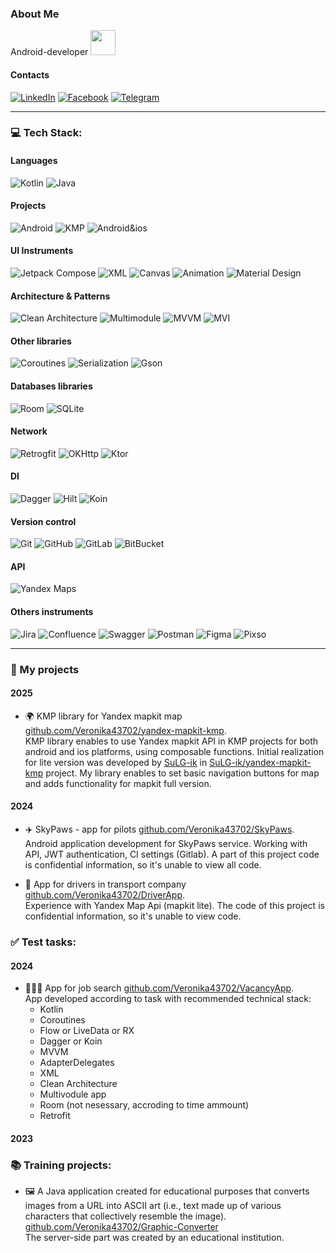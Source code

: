  ### About Me
Android-developer
<img src="https://i.giphy.com/media/v1.Y2lkPTc5MGI3NjExcHo2dXBzbThmMnd0cTR1Zm1uMm04amUxYWJxOGY2YTNldjVxY2tzdyZlcD12MV9pbnRlcm5hbF9naWZfYnlfaWQmY3Q9Zw/LHZyixOnHwDDy/giphy.gif" width="40">

#### Contacts
[![LinkedIn](https://img.shields.io/badge/-LinkedIn-blue?style=flat-square&logo=Linkedin&logoColor=white)](https://www.linkedin.com/in/veronika-firsova-624069383) 
[![Facebook](https://img.shields.io/badge/-Facebook-0866FF?style=flat-square&logo=Facebook&logoColor=white)](https://www.facebook.com/veronika43702)
[![Telegram](https://img.shields.io/badge/Telegram-blue?logo=telegram&logoColor=white)](https://t.me/nika43702) 

---
### 💻 Tech Stack:
#### Languages
![Kotlin](https://img.shields.io/badge/kotlin-7F52FF?style=for-the-badge&logo=kotlin&logoColor=white) 
![Java](https://img.shields.io/badge/java-E86D03?style=for-the-badge&logo=openjdk)

#### Projects
![Android](https://img.shields.io/badge/Android-3DDC84?style=for-the-badge&logo=Android&logoColor=white)
![KMP](https://img.shields.io/badge/KMP-7F52FF?style=for-the-badge&logo=kotlin&logoColor=white) 
![Android&ios](https://img.shields.io/badge/ios-android-3DDC84?style=plastic)

#### UI Instruments
![Jetpack Compose](https://img.shields.io/badge/Jetpack_Compose-black?style=for-the-badge&logo=jetpackcompose) 
![XML](https://img.shields.io/badge/XML-black?style=for-the-badge&logo=xml)
![Canvas](https://img.shields.io/badge/canvas-ffa382?style=for-the-badge)
![Animation](https://img.shields.io/badge/animation-ffa382?style=for-the-badge)
![Material Design](https://img.shields.io/badge/material_design-757575?style=for-the-badge&logo=materialdesign&logoColor=white)  

#### Architecture & Patterns
![Clean Architecture](https://img.shields.io/badge/Clean_Architecture-7cb543?style=for-the-badge) 
![Multimodule](https://img.shields.io/badge/Multi_Module_App-7cb543?style=for-the-badge)
![MVVM](https://img.shields.io/badge/MVVM-3258a8?style=for-the-badge)
![MVI](https://img.shields.io/badge/MVI-3258a8?style=for-the-badge)

#### Other libraries
![Coroutines](https://img.shields.io/badge/coroutines-7F52FF?style=for-the-badge&logo=kotlin&logoColor=white)
![Serialization](https://img.shields.io/badge/serialization-7F52FF?style=for-the-badge&logo=kotlin&logoColor=white)
![Gson](https://img.shields.io/badge/gson-f7940a?style=for-the-badge)

#### Databases libraries
![Room](https://img.shields.io/badge/room-005075?style=for-the-badge) 
![SQLite](https://img.shields.io/badge/SQLite-003B57?style=for-the-badge&logo=sqlite&logoColor=white)

#### Network
![Retrogfit](https://img.shields.io/badge/retrofit-48B983?style=for-the-badge)
![OKHttp](https://img.shields.io/badge/okhttp-38BBA4?style=for-the-badge)
![Ktor](https://img.shields.io/badge/ktor-7F52FF?style=for-the-badge&logo=kotlin&logoColor=white)

#### DI
![Dagger](https://img.shields.io/badge/dagger-009639?style=for-the-badge)
![Hilt](https://img.shields.io/badge/hilt-005721?style=for-the-badge) 
![Koin](https://img.shields.io/badge/koin-7F52FF?style=for-the-badge&logo=kotlin&logoColor=white)

#### Version control
![Git](https://img.shields.io/badge/Git-black?style=for-the-badge&logo=git)
![GitHub](https://img.shields.io/badge/GitHub-black?style=for-the-badge&logo=github)
![GitLab](https://img.shields.io/badge/GitLab-black?style=for-the-badge&logo=gitlab)
![BitBucket](https://img.shields.io/badge/-BitBucket-0747a6?style=for-the-badge&logo=BitBucket&logoColor=white) 

#### API
![Yandex Maps](https://img.shields.io/badge/Yandex_maps-f5da42?style=for-the-badge&logo=googlemaps&logoColor=red)

#### Others instruments
![Jira](https://img.shields.io/badge/-Jira-0747a6?style=for-the-badge&logo=jira&logoColor=white)
![Confluence](https://img.shields.io/badge/-Confluence-0747a6?style=for-the-badge&logo=Confluence&logoColor=white) 
![Swagger](https://img.shields.io/badge/-Swagger-%23Clojure?style=for-the-badge&logo=swagger&logoColor=white) 
![Postman](https://img.shields.io/badge/Postman-FF6C37?style=for-the-badge&logo=postman&logoColor=white)
![Figma](https://img.shields.io/badge/figma-F24E1E.svg?style=for-the-badge&logo=figma&logoColor=white) 
![Pixso](https://img.shields.io/badge/pixso-6428B4.svg?style=for-the-badge&logo=picsart&logoColor=EA4AAA) 


---

### 📂 My projects
#### 2025
- 🌍 KMP library for Yandex mapkit map
[github.com/Veronika43702/yandex-mapkit-kmp](https://github.com/Veronika43702/yandex-mapkit-kmp).  
KMP library enables to use Yandex mapkit API in KMP projects for both android and ios platforms, using composable functions.
Initial realization for lite version was developed by [SuLG-ik](https://github.com/SuLG-ik) in [SuLG-ik/yandex-mapkit-kmp](https://github.com/SuLG-ik/yandex-mapkit-kmp) project.
My library enables to set basic navigation buttons for map and adds functionality for mapkit full version.

#### 2024
- ✈️ SkyPaws - app for pilots 
[github.com/Veronika43702/SkyPaws](https://github.com/Veronika43702/SkyPaws).  
Android application development for SkyPaws service. Working with API, JWT authentication, CI settings (Gitlab).
A part of this project code is confidential information, so it's unable to view all code.

- 🚚 App for drivers in transport company
[github.com/Veronika43702/DriverApp](https://github.com/Veronika43702/DriverApp).  
Experience with Yandex Map Api (mapkit lite).
The code of this project is confidential information, so it's unable to view code.

### ✅ Test tasks:
#### 2024
- 👨🏻‍💻 App for job search
[github.com/Veronika43702/VacancyApp](https://github.com/Veronika43702/VacancyApp).  
App developed according to task with recommended technical stack:
  * Kotlin 
  * Coroutines
  * Flow or LiveData or RX 
  * Dagger or Koin
  * MVVM
  * AdapterDelegates
  * XML
  * Clean Architecture
  * Multivodule app
  * Room (not nesessary, accroding to time ammount)
  * Retrofit

#### 2023
### 📚 Training projects:
- 🖼️ A Java application created for educational purposes that converts images from a URL into ASCII art (i.e., text made up of various characters that collectively resemble the image). 
[github.com/Veronika43702/Graphic-Converter](https://github.com/Veronika43702/Graphic-Converter)  
The server-side part was created by an educational institution.


